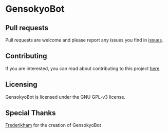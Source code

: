# GensokyoBot

## Pull requests
Pull requests are welcome and please report any issues you find in [issues](https://github.com/SixAiy/GensokyoBot/issues).

## Contributing
If you are interested, you can read about contributing to this project [here](https://gensokyobot.com/discord).

## Licensing
GensokyoBot is licensed under the GNU GPL-v3 license.

## Special Thanks
[Frederikham](https://github.com/Frederikam) for the creation of GensokyoBot
